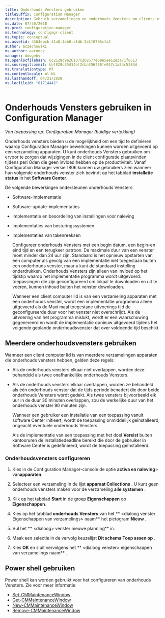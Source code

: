 ```yaml
---
title: Onderhouds Vensters gebruiken
titleSuffix: Configuration Manager
description: Gebruik verzamelingen en onderhouds Vensters om clients effectief te beheren in Configuration Manager.
ms.date: 07/30/2018
ms.prod: configuration-manager
ms.technology: configmgr-client
ms.topic: conceptual
ms.assetid: 4564ebcb-41a8-4eb0-afdb-2e1f0795cfa2
author: aczechowski
ms.author: aaroncz
manager: dougeby
ms.openlocfilehash: 6c2128c9e26137c268577e68e5ee12e3a71f8513
ms.sourcegitcommit: bbf820c35414bf2cba356f30fe047c1a34c5384d
ms.translationtype: MT
ms.contentlocale: nl-NL
ms.lasthandoff: 04/21/2020
ms.locfileid: "81714442"
---
```

# <a name="how-to-use-maintenance-windows-in-configuration-manager"></a>Onderhouds Vensters gebruiken in Configuration Manager

*Van toepassing op: Configuration Manager (huidige vertakking)*

Onderhouds vensters bieden u de mogelijkheid om een tijd te definiëren waarop Configuration Manager bewerkingen kunnen worden uitgevoerd op een verzameling apparaten. U kunt onderhouds Vensters gebruiken om ervoor te zorgen dat wijzigingen in de client configuratie plaatsvinden tijdens peri Oden die geen invloed hebben op de productiviteit. Vanaf Configuration Manager versie 1806 kunnen uw gebruikers zien wanneer hun volgende onderhouds venster zich bevindt op het tabblad **installatie status** in het **Software Center**. <!--1358131-->

 De volgende bewerkingen ondersteunen onderhouds Vensters:  

- Software-implementatie  

- Software-update-implementaties  

- Implementatie en beoordeling van instellingen voor naleving  

- Implementaties van besturingssystemen  

- Implementaties van takenreeksen  

  Configureer onderhouds Vensters met een begin datum, een begin-en eind tijd en een terugkeer patroon. De maximale duur van een venster moet minder dan 24 uur zijn. Standaard is het opnieuw opstarten van een computer als gevolg van een implementatie niet toegestaan buiten een onderhouds venster, maar u kunt de standaard instelling onderdrukken. Onderhouds Vensters zijn alleen van invloed op het tijdstip waarop het implementatie programma wordt uitgevoerd. toepassingen die zijn geconfigureerd om lokaal te downloaden en uit te voeren, kunnen inhoud buiten het venster downloaden.  

  Wanneer een client computer lid is van een verzameling apparaten met een onderhouds venster, wordt een implementatie programma alleen uitgevoerd als de Maxi maal toegestane uitvoerings tijd de geconfigureerde duur voor het venster niet overschrijdt. Als de uitvoering van het programma mislukt, wordt er een waarschuwing gegenereerd en wordt de implementatie opnieuw uitgevoerd tijdens het volgende geplande onderhoudsvenster dat over voldoende tijd beschikt.  

## <a name="using-multiple-maintenance-windows"></a>Meerdere onderhoudsvensters gebruiken  
 Wanneer een client computer lid is van meerdere verzamelingen apparaten die onderhouds vensters hebben, gelden deze regels:  

- Als de onderhouds vensters elkaar niet overlappen, worden deze behandeld als twee onafhankelijke onderhouds Vensters.  

- Als de onderhouds vensters elkaar overlappen, worden ze behandeld als één onderhouds venster dat de tijds periode benadert die door beide onderhouds Vensters wordt gedekt. Als twee vensters bijvoorbeeld elk uur in de duur 30 minuten overlappen, zou de werkelijke duur van het onderhouds venster 90 minuten zijn.  

  Wanneer een gebruiker een installatie van een toepassing vanuit software Center initieert, wordt de toepassing onmiddellijk geïnstalleerd, ongeacht eventuele onderhouds Vensters.  

  Als de implementatie van een toepassing met het doel **Vereist** buiten kantooruren de installatiedeadline bereikt die door de gebruiker in Software Center is gedefinieerd, wordt de toepassing geïnstalleerd. 

### <a name="how-to-configure-maintenance-windows"></a>Onderhoudsvensters configureren  

1.  Kies in de Configuration Manager-console de optie **activa en naleving**>  van**apparaten**.  

3.  Selecteer een verzameling in de lijst **apparaat Collections** . U kunt geen onderhouds vensters maken voor de verzameling **alle systemen** .  

4.  Klik op het tabblad **Start** in de groep **Eigenschappen** op **Eigenschappen**.  

5.  Kies op het tabblad **onderhouds Vensters** van het ** &lt;dialoog venster Eigenschappen van verzamelings\> naam** het pictogram **Nieuw** .  

6.  Vul het ** &lt;dialoog\> venster nieuwe planning** in.  

7.  Maak een selectie in de vervolg keuzelijst **Dit schema Toep assen op** .  

8.  Kies **OK** en sluit vervolgens het ** &lt;dialoog venster\> eigenschappen van verzamelings naam** .  
 
## <a name="using-powershell"></a><a name="bkmk_powershell"></a>Power shell gebruiken

Power shell kan worden gebruikt voor het configureren van onderhouds Vensters.  Zie voor meer informatie:

* [Set-CMMaintenanceWindow](https://docs.microsoft.com/powershell/module/configurationmanager/set-cmmaintenancewindow)
* [Get-CMMaintenanceWindow](https://docs.microsoft.com/powershell/module/configurationmanager/get-cmmaintenancewindow)
* [New-CMMaintenanceWindow](https://docs.microsoft.com/powershell/module/configurationmanager/new-cmmaintenancewindow)
* [Remove-CMMaintenanceWindow](https://docs.microsoft.com/powershell/module/configurationmanager/remove-cmmaintenancewindow)
